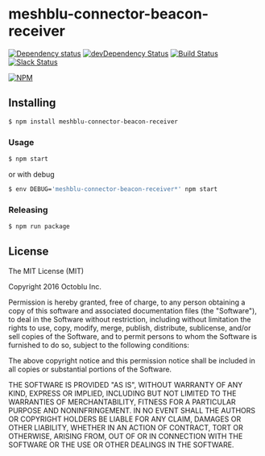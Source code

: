 # meshblu-connector-beacon-receiver

[![Dependency status](http://img.shields.io/david/octoblu/meshblu-connector-beacon-receiver.svg?style=flat)](https://david-dm.org/octoblu/meshblu-connector-beacon-receiver)
[![devDependency Status](http://img.shields.io/david/dev/octoblu/meshblu-connector-beacon-receiver.svg?style=flat)](https://david-dm.org/octoblu/meshblu-connector-beacon-receiver#info=devDependencies)
[![Build Status](http://img.shields.io/travis/octoblu/meshblu-connector-beacon-receiver.svg?style=flat&branch=master)](https://travis-ci.org/octoblu/meshblu-connector-beacon-receiver)
[![Slack Status](http://community-slack.octoblu.com/badge.svg)](http://community-slack.octoblu.com)

[![NPM](https://nodei.co/npm/meshblu-connector-beacon-receiver.svg?style=flat)](https://npmjs.org/package/meshblu-connector-beacon-receiver)

## Installing

```bash
$ npm install meshblu-connector-beacon-receiver
```

### Usage

```bash
$ npm start
```

or with debug

```bash
$ env DEBUG='meshblu-connector-beacon-receiver*' npm start
```

### Releasing

```bash
$ npm run package
```

## License

The MIT License (MIT)

Copyright 2016 Octoblu Inc.

Permission is hereby granted, free of charge, to any person obtaining a copy
of this software and associated documentation files (the "Software"), to deal
in the Software without restriction, including without limitation the rights
to use, copy, modify, merge, publish, distribute, sublicense, and/or sell
copies of the Software, and to permit persons to whom the Software is
furnished to do so, subject to the following conditions:

The above copyright notice and this permission notice shall be included in
all copies or substantial portions of the Software.

THE SOFTWARE IS PROVIDED "AS IS", WITHOUT WARRANTY OF ANY KIND, EXPRESS OR
IMPLIED, INCLUDING BUT NOT LIMITED TO THE WARRANTIES OF MERCHANTABILITY,
FITNESS FOR A PARTICULAR PURPOSE AND NONINFRINGEMENT. IN NO EVENT SHALL THE
AUTHORS OR COPYRIGHT HOLDERS BE LIABLE FOR ANY CLAIM, DAMAGES OR OTHER
LIABILITY, WHETHER IN AN ACTION OF CONTRACT, TORT OR OTHERWISE, ARISING FROM,
OUT OF OR IN CONNECTION WITH THE SOFTWARE OR THE USE OR OTHER DEALINGS IN
THE SOFTWARE.
